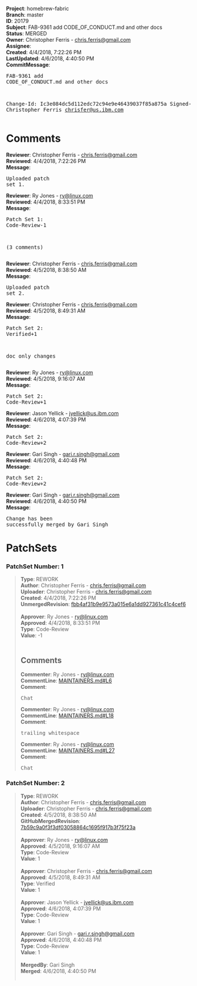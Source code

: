 <strong>Project</strong>: homebrew-fabric<br><strong>Branch</strong>: master<br><strong>ID</strong>: 20179<br><strong>Subject</strong>: FAB-9361 add CODE_OF_CONDUCT.md and other docs<br><strong>Status</strong>: MERGED<br><strong>Owner</strong>: Christopher Ferris - chris.ferris@gmail.com<br><strong>Assignee</strong>:<br><strong>Created</strong>: 4/4/2018, 7:22:26 PM<br><strong>LastUpdated</strong>: 4/6/2018, 4:40:50 PM<br><strong>CommitMessage</strong>:<br><pre>FAB-9361 add CODE_OF_CONDUCT.md and other docs

Change-Id: Ic3e084dc5d112edc72c94e9e46439037f85a875a
Signed-off-by: Christopher Ferris <chrisfer@us.ibm.com>
</pre><h1>Comments</h1><strong>Reviewer</strong>: Christopher Ferris - chris.ferris@gmail.com<br><strong>Reviewed</strong>: 4/4/2018, 7:22:26 PM<br><strong>Message</strong>: <pre>Uploaded patch set 1.</pre><strong>Reviewer</strong>: Ry Jones - ry@linux.com<br><strong>Reviewed</strong>: 4/4/2018, 8:33:51 PM<br><strong>Message</strong>: <pre>Patch Set 1: Code-Review-1

(3 comments)</pre><strong>Reviewer</strong>: Christopher Ferris - chris.ferris@gmail.com<br><strong>Reviewed</strong>: 4/5/2018, 8:38:50 AM<br><strong>Message</strong>: <pre>Uploaded patch set 2.</pre><strong>Reviewer</strong>: Christopher Ferris - chris.ferris@gmail.com<br><strong>Reviewed</strong>: 4/5/2018, 8:49:31 AM<br><strong>Message</strong>: <pre>Patch Set 2: Verified+1

doc only changes</pre><strong>Reviewer</strong>: Ry Jones - ry@linux.com<br><strong>Reviewed</strong>: 4/5/2018, 9:16:07 AM<br><strong>Message</strong>: <pre>Patch Set 2: Code-Review+1</pre><strong>Reviewer</strong>: Jason Yellick - jyellick@us.ibm.com<br><strong>Reviewed</strong>: 4/6/2018, 4:07:39 PM<br><strong>Message</strong>: <pre>Patch Set 2: Code-Review+2</pre><strong>Reviewer</strong>: Gari Singh - gari.r.singh@gmail.com<br><strong>Reviewed</strong>: 4/6/2018, 4:40:48 PM<br><strong>Message</strong>: <pre>Patch Set 2: Code-Review+2</pre><strong>Reviewer</strong>: Gari Singh - gari.r.singh@gmail.com<br><strong>Reviewed</strong>: 4/6/2018, 4:40:50 PM<br><strong>Message</strong>: <pre>Change has been successfully merged by Gari Singh</pre><h1>PatchSets</h1><h3>PatchSet Number: 1</h3><blockquote><strong>Type</strong>: REWORK<br><strong>Author</strong>: Christopher Ferris - chris.ferris@gmail.com<br><strong>Uploader</strong>: Christopher Ferris - chris.ferris@gmail.com<br><strong>Created</strong>: 4/4/2018, 7:22:26 PM<br><strong>UnmergedRevision</strong>: [fbb4af31b9e9573a015e6a1dd927361c41c4cef6](https://github.com/hyperledger-gerrit-archive/homebrew-fabric/commit/fbb4af31b9e9573a015e6a1dd927361c41c4cef6)<br><br><strong>Approver</strong>: Ry Jones - ry@linux.com<br><strong>Approved</strong>: 4/4/2018, 8:33:51 PM<br><strong>Type</strong>: Code-Review<br><strong>Value</strong>: -1<br><br><h2>Comments</h2><strong>Commenter</strong>: Ry Jones - ry@linux.com<br><strong>CommentLine</strong>: [MAINTAINERS.md#L6](https://github.com/hyperledger-gerrit-archive/homebrew-fabric/blob/fbb4af31b9e9573a015e6a1dd927361c41c4cef6/MAINTAINERS.md#L6)<br><strong>Comment</strong>: <pre>Chat</pre><strong>Commenter</strong>: Ry Jones - ry@linux.com<br><strong>CommentLine</strong>: [MAINTAINERS.md#L18](https://github.com/hyperledger-gerrit-archive/homebrew-fabric/blob/fbb4af31b9e9573a015e6a1dd927361c41c4cef6/MAINTAINERS.md#L18)<br><strong>Comment</strong>: <pre>trailing whitespace</pre><strong>Commenter</strong>: Ry Jones - ry@linux.com<br><strong>CommentLine</strong>: [MAINTAINERS.md#L27](https://github.com/hyperledger-gerrit-archive/homebrew-fabric/blob/fbb4af31b9e9573a015e6a1dd927361c41c4cef6/MAINTAINERS.md#L27)<br><strong>Comment</strong>: <pre>Chat</pre></blockquote><h3>PatchSet Number: 2</h3><blockquote><strong>Type</strong>: REWORK<br><strong>Author</strong>: Christopher Ferris - chris.ferris@gmail.com<br><strong>Uploader</strong>: Christopher Ferris - chris.ferris@gmail.com<br><strong>Created</strong>: 4/5/2018, 8:38:50 AM<br><strong>GitHubMergedRevision</strong>: [7b59c9a0f3f3df03058864c1695f917b3f75f23a](https://github.com/hyperledger-gerrit-archive/homebrew-fabric/commit/7b59c9a0f3f3df03058864c1695f917b3f75f23a)<br><br><strong>Approver</strong>: Ry Jones - ry@linux.com<br><strong>Approved</strong>: 4/5/2018, 9:16:07 AM<br><strong>Type</strong>: Code-Review<br><strong>Value</strong>: 1<br><br><strong>Approver</strong>: Christopher Ferris - chris.ferris@gmail.com<br><strong>Approved</strong>: 4/5/2018, 8:49:31 AM<br><strong>Type</strong>: Verified<br><strong>Value</strong>: 1<br><br><strong>Approver</strong>: Jason Yellick - jyellick@us.ibm.com<br><strong>Approved</strong>: 4/6/2018, 4:07:39 PM<br><strong>Type</strong>: Code-Review<br><strong>Value</strong>: 1<br><br><strong>Approver</strong>: Gari Singh - gari.r.singh@gmail.com<br><strong>Approved</strong>: 4/6/2018, 4:40:48 PM<br><strong>Type</strong>: Code-Review<br><strong>Value</strong>: 1<br><br><strong>MergedBy</strong>: Gari Singh<br><strong>Merged</strong>: 4/6/2018, 4:40:50 PM<br><br></blockquote>